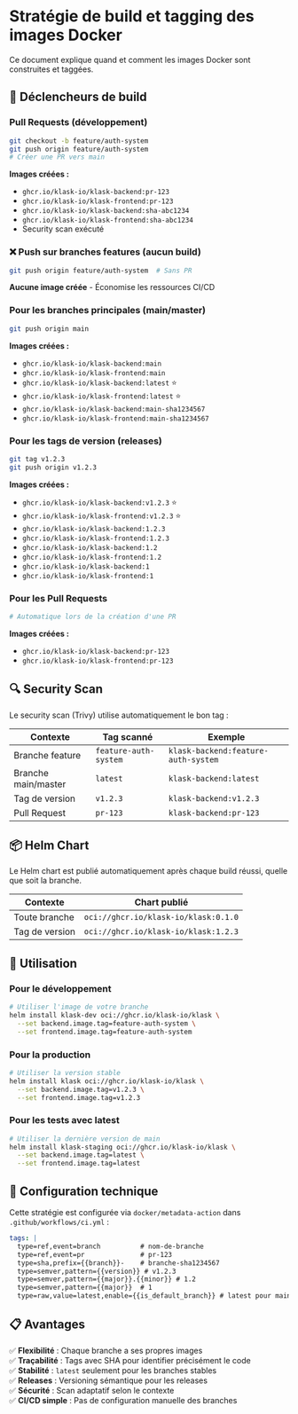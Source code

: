 # Stratégie de build et tagging des images Docker

Ce document explique quand et comment les images Docker sont construites et taggées.

## 🚀 Déclencheurs de build

### **Pull Requests (développement)**
```bash
git checkout -b feature/auth-system
git push origin feature/auth-system
# Créer une PR vers main
```
**Images créées :**
- `ghcr.io/klask-io/klask-backend:pr-123`
- `ghcr.io/klask-io/klask-frontend:pr-123`
- `ghcr.io/klask-io/klask-backend:sha-abc1234`
- `ghcr.io/klask-io/klask-frontend:sha-abc1234`
- Security scan exécuté

### **❌ Push sur branches features (aucun build)**
```bash
git push origin feature/auth-system  # Sans PR
```
**Aucune image créée** - Économise les ressources CI/CD

### **Pour les branches principales (main/master)**
```bash
git push origin main
```
**Images créées :**
- `ghcr.io/klask-io/klask-backend:main`
- `ghcr.io/klask-io/klask-frontend:main`
- `ghcr.io/klask-io/klask-backend:latest` ⭐
- `ghcr.io/klask-io/klask-frontend:latest` ⭐
- `ghcr.io/klask-io/klask-backend:main-sha1234567`
- `ghcr.io/klask-io/klask-frontend:main-sha1234567`

### **Pour les tags de version (releases)**
```bash
git tag v1.2.3
git push origin v1.2.3
```
**Images créées :**
- `ghcr.io/klask-io/klask-backend:v1.2.3` ⭐
- `ghcr.io/klask-io/klask-frontend:v1.2.3` ⭐
- `ghcr.io/klask-io/klask-backend:1.2.3`
- `ghcr.io/klask-io/klask-frontend:1.2.3`
- `ghcr.io/klask-io/klask-backend:1.2`
- `ghcr.io/klask-io/klask-frontend:1.2`
- `ghcr.io/klask-io/klask-backend:1`
- `ghcr.io/klask-io/klask-frontend:1`

### **Pour les Pull Requests**
```bash
# Automatique lors de la création d'une PR
```
**Images créées :**
- `ghcr.io/klask-io/klask-backend:pr-123`
- `ghcr.io/klask-io/klask-frontend:pr-123`

## 🔍 Security Scan

Le security scan (Trivy) utilise automatiquement le bon tag :

| Contexte | Tag scanné | Exemple |
|----------|------------|---------|
| Branche feature | `feature-auth-system` | `klask-backend:feature-auth-system` |
| Branche main/master | `latest` | `klask-backend:latest` |
| Tag de version | `v1.2.3` | `klask-backend:v1.2.3` |
| Pull Request | `pr-123` | `klask-backend:pr-123` |

## 📦 Helm Chart

Le Helm chart est publié automatiquement après chaque build réussi, quelle que soit la branche.

| Contexte | Chart publié |
|----------|--------------|
| Toute branche | `oci://ghcr.io/klask-io/klask:0.1.0` |
| Tag de version | `oci://ghcr.io/klask-io/klask:1.2.3` |

## 🚀 Utilisation

### **Pour le développement**
```bash
# Utiliser l'image de votre branche
helm install klask-dev oci://ghcr.io/klask-io/klask \
  --set backend.image.tag=feature-auth-system \
  --set frontend.image.tag=feature-auth-system
```

### **Pour la production**
```bash
# Utiliser la version stable
helm install klask oci://ghcr.io/klask-io/klask \
  --set backend.image.tag=v1.2.3 \
  --set frontend.image.tag=v1.2.3
```

### **Pour les tests avec latest**
```bash
# Utiliser la dernière version de main
helm install klask-staging oci://ghcr.io/klask-io/klask \
  --set backend.image.tag=latest \
  --set frontend.image.tag=latest
```

## 🔧 Configuration technique

Cette stratégie est configurée via `docker/metadata-action` dans `.github/workflows/ci.yml` :

```yaml
tags: |
  type=ref,event=branch          # nom-de-branche
  type=ref,event=pr              # pr-123
  type=sha,prefix={{branch}}-    # branche-sha1234567
  type=semver,pattern={{version}} # v1.2.3
  type=semver,pattern={{major}}.{{minor}} # 1.2
  type=semver,pattern={{major}}  # 1
  type=raw,value=latest,enable={{is_default_branch}} # latest pour main/master
```

## 📋 Avantages

✅ **Flexibilité** : Chaque branche a ses propres images  
✅ **Traçabilité** : Tags avec SHA pour identifier précisément le code  
✅ **Stabilité** : `latest` seulement pour les branches stables  
✅ **Releases** : Versioning sémantique pour les releases  
✅ **Sécurité** : Scan adaptatif selon le contexte  
✅ **CI/CD simple** : Pas de configuration manuelle des branches